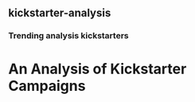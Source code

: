 ## kickstarter-analysis
### Trending analysis kickstarters  
# An Analysis of Kickstarter Campaigns
